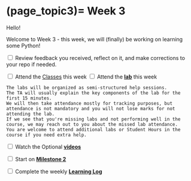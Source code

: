 (page_topic3)=
Week 3
=======================

Hello!

Welcome to Week 3 - this week, we will (finally) be working on learning some Python!

<label><input type="checkbox" id="week04_task1" class="box"> Review feedback you received, reflect on it, and make corrections to your repo if needed. </input></label>

<label><input type="checkbox" id="week04_task2" class="box"> Attend the [Classes](classes.md) this week </input></label>
<label><input type="checkbox" id="week04_task3" class="box"> Attend the **[lab](./lab3/README.md)** this week</input></label>

```{tip}
The labs will be organized as semi-structured help sessions.
The TA will usually explain the key components of the lab for the first 15 minutes.
We will then take attendance mostly for tracking purposes, but attendance is not mandatory and you will not lose marks for not attending the lab.
If we see that you're missing labs and not performing well in the course, we may reach out to you about the missed lab attendance.
You are welcome to attend additional labs or Student Hours in the course if you need extra help.
```
<label><input type="checkbox" id="week04_task4" class="box"> Watch the Optional **[videos](./videos.md)**</input></label>

<label><input type="checkbox" id="week04_task5" class="box"> Start on **[Milestone 2](../project/milestone01.md)**</input></label>

<label><input type="checkbox" id="week04_task6" class="box"> Complete the weekly **[Learning Log](./log.md)**</input></label>